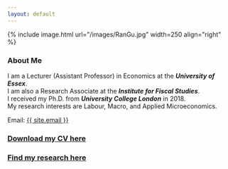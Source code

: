 ```yaml
---
layout: default
---
```


{% include image.html url="/images/RanGu.jpg" width=250 align="right" %}
<br>

### About Me
I am a Lecturer (Assistant Professor) in Economics at the **_University of Essex_**.        
I am also a Research Associate at the **_Institute for Fiscal Studies_**.     
I received my Ph.D. from **_University College London_** in 2018.       
My research interests are Labour, Macro, and Applied Microeconomics.

Email: <a href="mailto:{{ site.email }}">{{ site.email }}</a>

### [Download my CV here](/cv/index.html)

### [Find my research here](/research/index.html)
